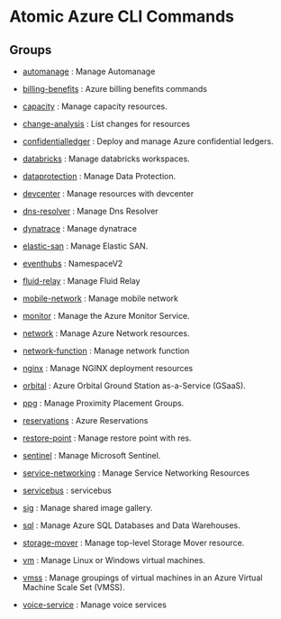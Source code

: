 # Atomic Azure CLI Commands

## Groups

- [automanage](/Commands/automanage/readme.md)
: Manage Automanage

- [billing-benefits](/Commands/billing-benefits/readme.md)
: Azure billing benefits commands

- [capacity](/Commands/capacity/readme.md)
: Manage capacity resources.

- [change-analysis](/Commands/change-analysis/readme.md)
: List changes for resources

- [confidentialledger](/Commands/confidentialledger/readme.md)
: Deploy and manage Azure confidential ledgers.

- [databricks](/Commands/databricks/readme.md)
: Manage databricks workspaces.

- [dataprotection](/Commands/dataprotection/readme.md)
: Manage Data Protection.

- [devcenter](/Commands/devcenter/readme.md)
: Manage resources with devcenter

- [dns-resolver](/Commands/dns-resolver/readme.md)
: Manage Dns Resolver

- [dynatrace](/Commands/dynatrace/readme.md)
: Manage dynatrace

- [elastic-san](/Commands/elastic-san/readme.md)
: Manage Elastic SAN.

- [eventhubs](/Commands/eventhubs/readme.md)
: NamespaceV2

- [fluid-relay](/Commands/fluid-relay/readme.md)
: Manage Fluid Relay

- [mobile-network](/Commands/mobile-network/readme.md)
: Manage mobile network

- [monitor](/Commands/monitor/readme.md)
: Manage the Azure Monitor Service.

- [network](/Commands/network/readme.md)
: Manage Azure Network resources.

- [network-function](/Commands/network-function/readme.md)
: Manage network function

- [nginx](/Commands/nginx/readme.md)
: Manage NGINX deployment resources

- [orbital](/Commands/orbital/readme.md)
: Azure Orbital Ground Station as-a-Service (GSaaS).

- [ppg](/Commands/ppg/readme.md)
: Manage Proximity Placement Groups.

- [reservations](/Commands/reservations/readme.md)
: Azure Reservations

- [restore-point](/Commands/restore-point/readme.md)
: Manage restore point with res.

- [sentinel](/Commands/sentinel/readme.md)
: Manage Microsoft Sentinel.

- [service-networking](/Commands/service-networking/readme.md)
: Manage Service Networking Resources

- [servicebus](/Commands/servicebus/readme.md)
: servicebus

- [sig](/Commands/sig/readme.md)
: Manage shared image gallery.

- [sql](/Commands/sql/readme.md)
: Manage Azure SQL Databases and Data Warehouses.

- [storage-mover](/Commands/storage-mover/readme.md)
: Manage top-level Storage Mover resource.

- [vm](/Commands/vm/readme.md)
: Manage Linux or Windows virtual machines.

- [vmss](/Commands/vmss/readme.md)
: Manage groupings of virtual machines in an Azure Virtual Machine Scale Set (VMSS).

- [voice-service](/Commands/voice-service/readme.md)
: Manage voice services
